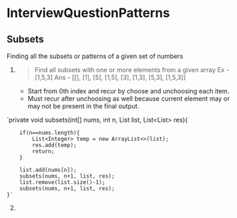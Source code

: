 # InterviewQuestionPatterns
## Subsets
Finding all the subsets or patterns of a given set of numbers

1) > Find all subsets with one or more elements from a given array
   Ex - [1,5,3]
   Ans - [[], [1], [5], [1,5], [3], [1,3], [5,3], [1,5,3]]

   - Start from 0th index and recur by choose and unchoosing each item.
   - Must recur after unchoosing as well because current element may or may not be present in the final output.
  
`private void subsets(int[] nums, int n, List<Integer> list, List<List<Integer>> res){
        
        if(n==nums.length){
            List<Integer> temp = new ArrayList<>(list);
            res.add(temp);
            return;
        }
        
        list.add(nums[n]);
        subsets(nums, n+1, list, res);
        list.remove(list.size()-1);
        subsets(nums, n+1, list, res);
    }`
2) 
